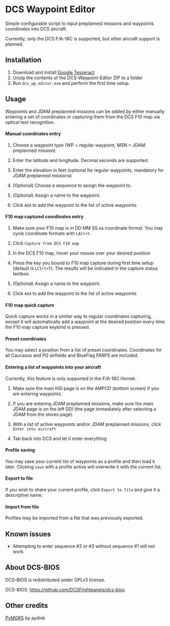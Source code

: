 # DCS Waypoint Editor

Simple configurable script to input preplanned missions and waypoints coordinates into DCS aircraft. 

Currently, only the DCS F/A-18C is supported, but other aircraft support is planned.


## Installation

1. Download and install [Google Tesseract](https://github.com/UB-Mannheim/tesseract/wiki)
2. Unzip the contents of the DCS-Waypoint-Editor ZIP to a folder
3. Run `dcs_wp_editor.exe` and perform the first time setup.

## Usage

Waypoints and JDAM preplanned missions can be added by either manually entering a set of coordinates or capturing them
from the DCS F10 map via optical text recognition. 

#### Manual coordinates entry

1. Choose a waypoint type (WP = regular waypoint, MSN = JDAM preplanned mission)

2. Enter the latitude and longitude. Decimal seconds are supported.

3. Enter the elevation in feet (optional for regular waypoints, mandatory for JDAM preplanned missions)

5. (Optional) Choose a sequence to assign the waypoint to.

6. (Optional) Assign a name to the waypoint.

7. Click `Add` to add the waypoint to the list of active waypoints

#### F10 map captured coordinates entry

1. Make sure your F10 map is in DD MM SS.ss coordinate format. You may cycle coordinate formats with `LAlt+Y`.

2. Click `Capture from DCS F10 map`

3. In the DCS F10 map, hover your mouse over your desired position

5. Press the key you bound to F10 map capture during first time setup (default is `LCtrl+T`). The results will be indicated
in the capture status textbox.

6. (Optional) Assign a name to the waypoint.

7. Click `Add` to add the waypoint to the list of active waypoints

#### F10 map quick capture

 Quick capture works in a similar way to regular coordinates capturing, except it will automatically add a waypoint
at the desired position every time the F10 map capture keybind is pressed.

#### Preset coordinates

You may select a position from a list of preset coordinates. Coordinates for all Caucasus and PG airfields and BlueFlag
FARPS are included.

#### Entering a list of waypoints into your aircraft

Currently, this feature is only supported in the F/A-18C Hornet.

1. Make sure the main HSI page is on the AMPCD (bottom screen) if you are entering waypoints.
 
2. If you are entering JDAM preplanned missions, make sure the main JDAM page is on the left DDI (the page immediately 
after selecting a JDAM from the stores page).

3. With a list of active waypoints and/or JDAM preplanned missions, click `Enter into aircraft`

4. Tab back into DCS and let it enter everything

#### Profile saving

You may save your current list of waypoints as a profile and then load it later. Clicking `save` with a profile active
will overwrite it with the current list.

#### Export to file

If you wish to share your current profile, click `Export to file` and give it a descriptive name.

#### Import from file

Profiles may be imported from a file that was previously exported.

## Known issues

* Attempting to enter sequence #2 or #3 without sequence #1 will not work.

## About DCS-BIOS
DCS-BIOS is redistributed under GPLv3 license.

DCS-BIOS: https://github.com/DCSFlightpanels/dcs-bios

## Other credits

[PyMGRS](https://github.com/aydink/pymgrs) by aydink